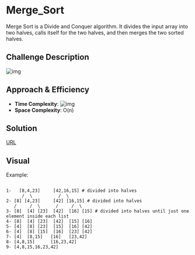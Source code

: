 # Merge_Sort

Merge Sort is a Divide and Conquer algorithm. It divides the input array into two halves, calls itself for the two halves, and then merges the two sorted halves. 

## Challenge Description

![img](https://www.geeksforgeeks.org/wp-content/uploads/Merge-Sort-Tutorial.png)

## Approach & Efficiency

- __Time Complexity__: ![img](https://www.geeksforgeeks.org/wp-content/ql-cache/quicklatex.com-9a23201324ac0d925d9337f1ff4ec68f_l3.svg)
- __Space Complexity__: O(n)

## Solution

[URL](https://drive.google.com/file/d/1eHvZNC8hRulfrNoMc5c9QoyOgXb7-DSM/view?usp=sharing)

## Visual

Example:
``` [8,4,23,42,16,15]

1-   [8,4,23]     [42,16,15] # divided into halves 
      /  \          /  \
2- [8] [4,23]     [42] [16,15] # divided into halves 
   /     /  \      /     /  \ 
3- [8]  [4] [23]  [42]  [16] [15] # divided into halves until just one element inside each list
4- [8]  [4] [23]  [42]  [15] [16]
5- [4]  [8] [23]  [15]  [16] [42]
6- [4]  [8] [15]  [16]  [23] [42]
7- [4]  [8,15]   [16]   [23,42]
8- [4,8,15]      [16,23,42]
9- [4,8,15,16,23,42]
```
  
